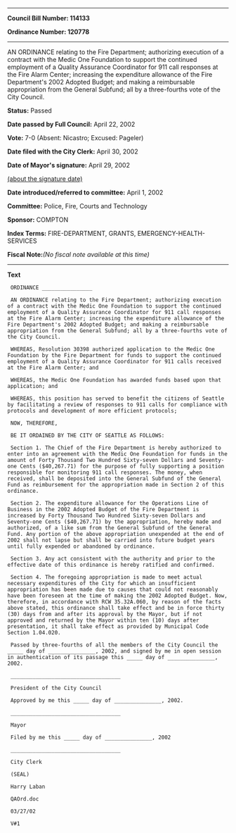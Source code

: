

********

**Council Bill Number: 114133**
   
**Ordinance Number: 120778**
********

 AN ORDINANCE relating to the Fire Department; authorizing execution of a contract with the Medic One Foundation to support the continued employment of a Quality Assurance Coordinator for 911 call responses at the Fire Alarm Center; increasing the expenditure allowance of the Fire Department's 2002 Adopted Budget; and making a reimbursable appropriation from the General Subfund; all by a three-fourths vote of the City Council.

**Status:** Passed
   
**Date passed by Full Council:** April 22, 2002
   
**Vote:** 7-0 (Absent: Nicastro; Excused: Pageler)
   
**Date filed with the City Clerk:** April 30, 2002
   
**Date of Mayor's signature:** April 29, 2002
   
[(about the signature date)](/~public/approvaldate.htm)
   
   
   
**Date introduced/referred to committee:** April 1, 2002
   
**Committee:** Police, Fire, Courts and Technology
   
**Sponsor:** COMPTON
   
   
**Index Terms:** FIRE-DEPARTMENT, GRANTS, EMERGENCY-HEALTH-SERVICES

**Fiscal Note:**_(No fiscal note available at this time)_

********

**Text**
   
```
 ORDINANCE ________________

 AN ORDINANCE relating to the Fire Department; authorizing execution of a contract with the Medic One Foundation to support the continued employment of a Quality Assurance Coordinator for 911 call responses at the Fire Alarm Center; increasing the expenditure allowance of the Fire Department's 2002 Adopted Budget; and making a reimbursable appropriation from the General Subfund; all by a three-fourths vote of the City Council.

 WHEREAS, Resolution 30398 authorized application to the Medic One Foundation by the Fire Department for funds to support the continued employment of a Quality Assurance Coordinator for 911 calls received at the Fire Alarm Center; and

 WHEREAS, the Medic One Foundation has awarded funds based upon that application; and

 WHEREAS, this position has served to benefit the citizens of Seattle by facilitating a review of responses to 911 calls for compliance with protocols and development of more efficient protocols;

 NOW, THEREFORE,

 BE IT ORDAINED BY THE CITY OF SEATTLE AS FOLLOWS:

 Section 1. The Chief of the Fire Department is hereby authorized to enter into an agreement with the Medic One Foundation for funds in the amount of Forty Thousand Two Hundred Sixty-seven Dollars and Seventy-one Cents ($40,267.71) for the purpose of fully supporting a position responsible for monitoring 911 call responses. The money, when received, shall be deposited into the General Subfund of the General Fund as reimbursement for the appropriation made in Section 2 of this ordinance.

 Section 2. The expenditure allowance for the Operations Line of Business in the 2002 Adopted Budget of the Fire Department is increased by Forty Thousand Two Hundred Sixty-seven Dollars and Seventy-one Cents ($40,267.71) by the appropriation, hereby made and authorized, of a like sum from the General Subfund of the General Fund. Any portion of the above appropriation unexpended at the end of 2002 shall not lapse but shall be carried into future budget years until fully expended or abandoned by ordinance.

 Section 3. Any act consistent with the authority and prior to the effective date of this ordinance is hereby ratified and confirmed.

 Section 4. The foregoing appropriation is made to meet actual necessary expenditures of the City for which an insufficient appropriation has been made due to causes that could not reasonably have been foreseen at the time of making the 2002 Adopted Budget. Now, therefore, in accordance with RCW 35.32A.060, by reason of the facts above stated, this ordinance shall take effect and be in force thirty (30) days from and after its approval by the Mayor, but if not approved and returned by the Mayor within ten (10) days after presentation, it shall take effect as provided by Municipal Code Section 1.04.020.

 Passed by three-fourths of all the members of the City Council the _____ day of _______________, 2002, and signed by me in open session in authentication of its passage this _____ day of _______________, 2002.

 ___________________________________

 President of the City Council

 Approved by me this _____ day of _______________, 2002.

 ___________________________________

 Mayor

 Filed by me this _____ day of _______________, 2002

 ___________________________________

 City Clerk

 (SEAL)

 Harry Laban

 QAOrd.doc

 03/27/02

 V#1

```
